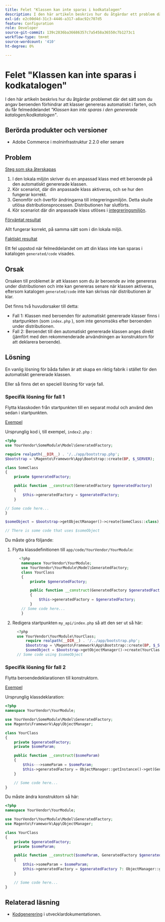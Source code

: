 ```yaml
---
title: Felet "Klassen kan inte sparas i kodkatalogen"
description: I den här artikeln beskrivs hur du åtgärdar ett problem där du angav beroenden som förhindrar att klasser genereras automatiskt i farten, och du får felmeddelandet *"Klassen kan inte sparas i den genererade katalogen/kodkatalogen"*.
exl-id: e2c00d4d-31c3-4446-a317-a8ac92c707d5
feature: Configuration
role: Developer
source-git-commit: 139c2836ba36686357c7a5458a36550c7b1273c1
workflow-type: tm+mt
source-wordcount: '410'
ht-degree: 0%

---
```


# Felet &quot;Klassen kan inte sparas i kodkatalogen&quot;

I den här artikeln beskrivs hur du åtgärdar problemet där det sätt som du angav beroenden förhindrar att klasser genereras automatiskt i farten, och du får felmeddelandet *&quot;Klassen kan inte sparas i den genererade katalogen/kodkatalogen&quot;*.

## Berörda produkter och versioner

* Adobe Commerce i molninfrastruktur 2.2.0 eller senare

## Problem

<u>Steg som ska återskapas</u>

1. I den lokala miljön skriver du en anpassad klass med ett beroende på den automatiskt genererade klassen.
1. Kör scenariot, där din anpassade klass aktiveras, och se hur den fungerar korrekt.
1. Genomför och överför ändringarna till integreringsmiljön. Detta skulle utlösa distributionsprocessen. Distributionen har slutförts.
1. Kör scenariot där din anpassade klass utlöses i [integreringsmiljön](https://experienceleague.adobe.com/en/docs/experience-cloud-kcs/kbarticles/ka-27242).

<u>Förväntat resultat</u>

Allt fungerar korrekt, på samma sätt som i din lokala miljö.

<u>Faktiskt resultat</u>

Ett fel uppstod när felmeddelandet om att din klass inte kan sparas i katalogen `generated/code` visades.

## Orsak

Orsaken till problemet är att klassen som du är beroende av inte genereras under distributionen och inte kan genereras senare när klassen aktiveras, eftersom katalogen `generated/code` inte kan skrivas när distributionen är klar.

Det finns två huvudorsaker till detta:

* Fall 1: Klassen med beroenden för automatiskt genererade klasser finns i startpunkten (som `index.php` ), som inte genomsöks efter beroenden under distributionen.
* Fall 2: Beroendet till den automatiskt genererade klassen anges direkt (jämfört med den rekommenderade användningen av konstruktorn för att deklarera beroende).

## Lösning

En vanlig lösning för båda fallen är att skapa en riktig fabrik i stället för den automatiskt genererade klassen.

Eller så finns det en speciell lösning för varje fall.

### Specifik lösning för fall 1

Flytta klasskoden från startpunkten till en separat modul och använd den sedan i startpunkten.

<u>Exempel</u>

Ursprunglig kod i, till exempel, `index2.php` :

```php
<?php
use YourVendor\SomeModule\Model\GeneratedFactory;

require realpath(__DIR__) . '/../app/bootstrap.php';
$bootstrap = \Magento\Framework\App\Bootstrap::create(BP, $_SERVER);

class SomeClass
{
    private $generatedFactory;

    public function __construct(GeneratedFactory $generatedFactory)
    {
        $this->generatedFactory = $generatedFactory;
    }

// Some code here...
}

$someObject = $bootstrap->getObjectManager()->create(SomeClass::class);

// There is some code that uses $someObject
```

Du måste göra följande:

1. Flytta klassdefinitionen till `app/code/YourVendor/YourModule`:

   ```php
      <?php
       namespace YourVendor\YourModule;
       use YourVendor\YourModule\Model\GeneratedFactory;
       class YourClass
       {
           private $generatedFactory;
   
           public function __construct(GeneratedFactory $generatedFactory)
           {
               $this->generatedFactory = $generatedFactory;
           }
       // Some code here...
       }
   ```

1. Redigera startpunkten `my_api/index.php` så att den ser ut så här:

   ```php
     <?php
     use YourVendor\YourModule\YourClass;
         require realpath(__DIR__) . '/../app/bootstrap.php';
         $bootstrap = \Magento\Framework\App\Bootstrap::create(BP, $_SERVER);
         $someObject = $bootstrap->getObjectManager()->create(YourClass::class);
     // Some code using $someObject
   ```

### Specifik lösning för fall 2

Flytta beroendedeklarationen till konstruktorn.

<u>Exempel</u>

Ursprunglig klassdeklaration:

```php
<?php
namespace YourVendor\YourModule;

use YourVendor\SomeModule\Model\GeneratedFactory;
use Magento\Framework\App\ObjectManager;

class YourClass
{
    private $generatedFactory;
    private $someParam;

    public function __construct($someParam)
    {
        $this--->someParam = $someParam;
        $this->generatedFactory = ObjectManager::getInstance()->get(GeneratedFactory::class);
    }

    // Some code here...
}
```

Du måste ändra konstruktorn så här:

```php
<?php
namespace YourVendor\YourModule;

use YourVendor\YourModule\Model\GeneratedFactory;
use Magento\Framework\App\ObjectManager;

class YourClass
{
    private $generatedFactory;
    private $someParam;

    public function __construct($someParam, GeneratedFactory $generatedFactory = null)
    {
        $this->someParam = $someParam;
        $this->generatedFactory = $generatedFactory ?: ObjectManager::getInstance()->get(GeneratedFactory::class);
    }

    // Some code here...
}
```

## Relaterad läsning

* [Kodgenerering](https://developer.adobe.com/commerce/php/development/components/code-generation/) i utvecklardokumentationen.

